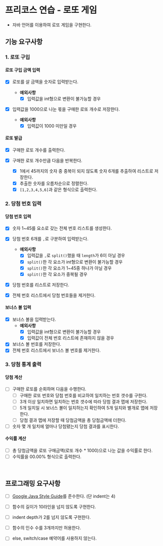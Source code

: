 # 프리코스 연습 - 로또 게임

* 자바 언어를 이용하여 로또 게임을 구현한다.

## 기능 요구사항

### 1. 로또 구입

#### 로또 구입 금액 입력

- [x] 로또를 살 금액을 숫자로 입력받는다.

  - **예외사항**
    - [x] 입력값을 int형으로 변환이 불가능할 경우

- [x] 입력값을 1000으로 나눈 몫을 구매한 로또 개수로 저장한다.
  - **예외사항**
    - [x] 입력값이 1000 미만일 경우

#### 로또 발급

- [x] 구매한 로또 개수를 출력한다.

- [x] 구매한 로또 개수만큼 다음을 반복한다.
  - [x] 1에서 45까지의 숫자 중 중복이 되지 않도록 숫자 6개를 추출하여 리스트로 저장한다.
  - [x] 추출한 숫자를 오름차순으로 정렬한다.
  - [x] `[1,2,3,4,5,6]`과 같은 형식으로 출력한다.

### 2. 당첨 번호 입력

#### 당첨 번호 입력

- [x] 숫자 1~45를 요소로 갖는 전체 번호 리스트를 생성한다.

- [x] 당첨 번호 6개를 `,`로 구분하여 입력받는다.
  - **예외사항**
    - [x] 입력값을 `,`로 `split()`했을 때 `length`가 6이 아닐 경우
    - [x] `split()`한 각 요소가 int형으로 변환이 불가능할 경우
    - [x] `split()`한 각 요소가 1~45중 하나가 아닐 경우
    - [x] `split()`한 각 요소가 중복될 경우
- [x] 당첨 번호를 리스트로 저장한다.
- [x] 전체 번호 리스트에서 당첨 번호들을 제거한다.

#### 보너스 볼 입력

- [x] 보너스 볼을 입력받는다.
  - **예외사항**
    - [x] 입력값을 int형으로 변환이 불가능할 경우
    - [x] 입력값이 전체 번호 리스트에 존재하지 않을 경우
- [x] 보너스 볼 번호를 저장한다.
- [x] 전체 번호 리스트에서 보너스 볼 번호를 제거한다.

### 3. 당첨 통계 출력

#### 당첨 계산

- [ ] 구매한 로또를 순회하며 다음을 수행한다.
  - [ ] 구매한 로또 번호와 당첨 번호를 비교하여 일치하는 번호 갯수를 구한다.
  - [ ] 3개 이상 일치하면 일치하는 번호 갯수에 따라 당첨 결과 맵에 저장한다.
  - [ ] 5개 일치일 시 보너스 볼이 일치하는지 확인하여 5개 일치와 별개로 맵에 저장한다.
  - [ ] 당첨 결과 맵에 저장할 때 당첨금액을 총 당첨금액에 더한다.
- [ ] 숫자 몇 개 일치에 얼마나 당첨됐는지 당첨 결과를 표시한다.

#### 수익률 계산

- [ ] 총 당첨금액을 로또 구매금액(로또 개수 * 1000)으로 나눈 값을 수익률로 한다.
- [ ] 수익률을 00.00% 형식으로 출력한다.

<br>

## 프로그래밍 요구사항

- [ ] [Google Java Style Guide](https://google.github.io/styleguide/javaguide.html)를 준수한다. (단 indent는 4)
- [ ] 함수의 길이가 10라인을 넘지 않도록 구현한다.
- [ ] indent depth가 2를 넘지 않도록 구현한다.
- [ ] 함수의 인수 수를 3개까지만 허용한다.
- [ ] else, switch/case 예약어를 사용하지 않는다.

